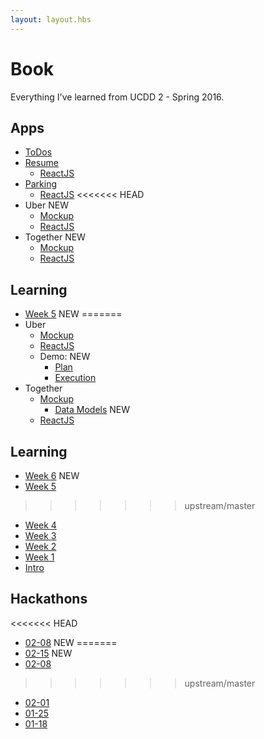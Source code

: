 ```yaml
---
layout: layout.hbs
---
```


# Book

Everything I've learned from UCDD 2 - Spring 2016.

## Apps
* [ToDos](apps/todos/)
* [Resume](apps/resume/)
  * [ReactJS](apps/resume/react)
* [Parking](apps/parking/)
  * [ReactJS](apps/parking/react)
<<<<<<< HEAD
* Uber <span class="chip red">NEW</span>
  * [Mockup](apps/uber/mockup)
  * [ReactJS](apps/uber/)
* Together <span class="chip red">NEW</span>
  * [Mockup](apps/together/mockup)
  * [ReactJS](apps/together)

## Learning
* [Week 5](learning/week5) <span class="chip red">NEW</span>
=======
* Uber
  * [Mockup](apps/uber/mockup)
  * [ReactJS](apps/uber/)
  * Demo: <span class="chip red">NEW</span>
    * [Plan](apps/uber/demo/plan.html)
    * [Execution](apps/uber/demo/execution.html)
* Together
  * [Mockup](apps/together/mockup)
    * [Data Models](apps/together/mockup/data.html) <span class="chip red">NEW</span>
  * [ReactJS](apps/together)

## Learning
* [Week 6](learning/week6) <span class="chip red">NEW</span>
* [Week 5](learning/week5)
>>>>>>> upstream/master
* [Week 4](learning/week4)
* [Week 3](learning/week3)
* [Week 2](learning/week2)
* [Week 1](learning/week1)
* [Intro](learning/intro)

## Hackathons
<<<<<<< HEAD
* [02-08](hackathons/02-08) <span class="chip red">NEW</span>
=======
* [02-15](hackathons/02-15) <span class="chip red">NEW</span>
* [02-08](hackathons/02-08)
>>>>>>> upstream/master
* [02-01](hackathons/02-01)
* [01-25](hackathons/01-25)
* [01-18](hackathons/01-18)
